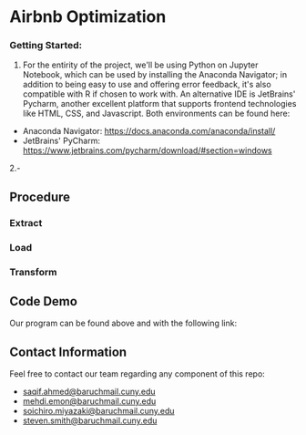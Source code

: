 # Airbnb Optimization

### Getting Started:
1. For the entirity of the project, we'll be using Python on Jupyter Notebook, which can be used by installing the Anaconda Navigator; in addition to being easy to use and offering error feedback, it's also compatible with R if chosen to work with. An alternative IDE is JetBrains' Pycharm, another excellent platform that supports frontend technologies like HTML, CSS, and Javascript. Both environments can be found here:
- Anaconda Navigator: https://docs.anaconda.com/anaconda/install/
- JetBrains' PyCharm: https://www.jetbrains.com/pycharm/download/#section=windows

2.-

## Procedure

### Extract
### Load
### Transform

## Code Demo
Our program can be found above and with the following link: 

## Contact Information
Feel free to contact our team regarding any component of this repo:
- saqif.ahmed@baruchmail.cuny.edu
- mehdi.emon@baruchmail.cuny.edu
- soichiro.miyazaki@baruchmail.cuny.edu
- steven.smith@baruchmail.cuny.edu

